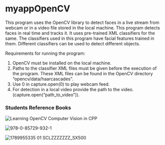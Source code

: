 # myappOpenCV

This program uses the OpenCV library to detect faces in a live stream from webcam or in a video file stored in the local machine. This program detects faces in real time and tracks it. It uses pre-trained XML classifiers for the same. The classifiers used in this program have facial features trained in them. Different classifiers can be used to detect different objects.

Requirements for running the program:

1) OpenCV must be installed on the local machine.
2) Paths to the classifier XML files must be given before the execution of the program. These XML files can be found in the OpenCV directory “opencv/data/haarcascades”.
3) Use 0 in capture.open(0) to play webcam feed.
4) For detection in a local video provide the path to the video.(capture.open(“path_to_video”)).

### Students Reference Books

![Learning OpenCV Computer Vision in CPP](https://user-images.githubusercontent.com/98597119/223406665-c4f5dddf-4365-430e-b502-24e48d71da15.jpg)

![978-0-85729-932-1](https://user-images.githubusercontent.com/98597119/223407544-9622121a-4d52-4292-a6b9-4a77f68d128a.jpg)

![1789955335 01 _SCLZZZZZZZ_SX500_](https://user-images.githubusercontent.com/98597119/223407695-aa7cb094-a62d-43ff-bc74-7eee470504c6.jpg)
